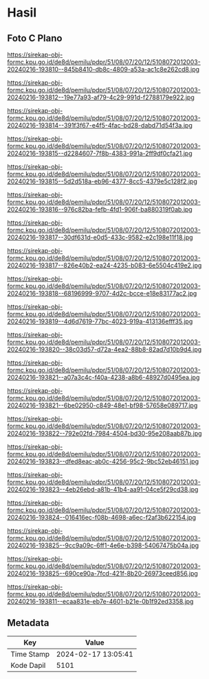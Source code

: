 # Hasil

## Foto C Plano

https://sirekap-obj-formc.kpu.go.id/de8d/pemilu/pdpr/51/08/07/20/12/5108072012003-20240216-193810--845b8410-db8c-4809-a53a-ac1c8e262cd8.jpg

https://sirekap-obj-formc.kpu.go.id/de8d/pemilu/pdpr/51/08/07/20/12/5108072012003-20240216-193812--19e77a93-af79-4c29-991d-f2788179e922.jpg

https://sirekap-obj-formc.kpu.go.id/de8d/pemilu/pdpr/51/08/07/20/12/5108072012003-20240216-193814--391f3f67-e4f5-4fac-bd28-dabd71d54f3a.jpg

https://sirekap-obj-formc.kpu.go.id/de8d/pemilu/pdpr/51/08/07/20/12/5108072012003-20240216-193815--d2284607-7f8b-4383-991a-2ff9df0cfa21.jpg

https://sirekap-obj-formc.kpu.go.id/de8d/pemilu/pdpr/51/08/07/20/12/5108072012003-20240216-193815--5d2d518a-eb96-4377-8cc5-4379e5c128f2.jpg

https://sirekap-obj-formc.kpu.go.id/de8d/pemilu/pdpr/51/08/07/20/12/5108072012003-20240216-193816--976c82ba-fefb-4fd1-906f-ba880319f0ab.jpg

https://sirekap-obj-formc.kpu.go.id/de8d/pemilu/pdpr/51/08/07/20/12/5108072012003-20240216-193817--30df631d-e0d5-433c-9582-e2c198e11f18.jpg

https://sirekap-obj-formc.kpu.go.id/de8d/pemilu/pdpr/51/08/07/20/12/5108072012003-20240216-193817--826e40b2-ea24-4235-b083-6e5504c419e2.jpg

https://sirekap-obj-formc.kpu.go.id/de8d/pemilu/pdpr/51/08/07/20/12/5108072012003-20240216-193818--68196999-9707-4d2c-bcce-e18e83177ac2.jpg

https://sirekap-obj-formc.kpu.go.id/de8d/pemilu/pdpr/51/08/07/20/12/5108072012003-20240216-193819--4d6d7619-77bc-4023-919a-413136efff35.jpg

https://sirekap-obj-formc.kpu.go.id/de8d/pemilu/pdpr/51/08/07/20/12/5108072012003-20240216-193820--38c03d57-d72a-4ea2-88b8-82ad7d10b9d4.jpg

https://sirekap-obj-formc.kpu.go.id/de8d/pemilu/pdpr/51/08/07/20/12/5108072012003-20240216-193821--a07a3c4c-f40a-4238-a8b6-48927d0495ea.jpg

https://sirekap-obj-formc.kpu.go.id/de8d/pemilu/pdpr/51/08/07/20/12/5108072012003-20240216-193821--6be02950-c849-48e1-bf98-57658e089717.jpg

https://sirekap-obj-formc.kpu.go.id/de8d/pemilu/pdpr/51/08/07/20/12/5108072012003-20240216-193822--792e02fd-7984-4504-bd30-95e208aab87b.jpg

https://sirekap-obj-formc.kpu.go.id/de8d/pemilu/pdpr/51/08/07/20/12/5108072012003-20240216-193823--dfed8eac-ab0c-4256-95c2-9bc52eb46151.jpg

https://sirekap-obj-formc.kpu.go.id/de8d/pemilu/pdpr/51/08/07/20/12/5108072012003-20240216-193823--4eb26ebd-a81b-41b4-aa91-04ce5f29cd38.jpg

https://sirekap-obj-formc.kpu.go.id/de8d/pemilu/pdpr/51/08/07/20/12/5108072012003-20240216-193824--016416ec-f08b-4698-a6ec-f2af3b622154.jpg

https://sirekap-obj-formc.kpu.go.id/de8d/pemilu/pdpr/51/08/07/20/12/5108072012003-20240216-193825--9cc9a09c-6ff1-4e6e-b398-54067475b04a.jpg

https://sirekap-obj-formc.kpu.go.id/de8d/pemilu/pdpr/51/08/07/20/12/5108072012003-20240216-193825--690ce90a-7fcd-421f-8b20-26973ceed856.jpg

https://sirekap-obj-formc.kpu.go.id/de8d/pemilu/pdpr/51/08/07/20/12/5108072012003-20240216-193811--ecaa831e-eb7e-4601-b21e-0b1f92ed3358.jpg


## Metadata

| Key        | Value               |
| ---------- | ------------------- |
| Time Stamp | 2024-02-17 13:05:41 |
| Kode Dapil | 5101                |



